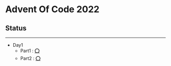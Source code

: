 # Advent Of Code 2022

## Status

---

- Day1
  - Part1 : [⭕](https://github.com/stu00608/AOC2022/blob/master/day1/main.py)
  - Part2 : [⭕](https://github.com/stu00608/AOC2022/blob/master/day1/main.py)
